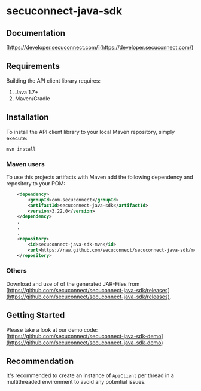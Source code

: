 # secuconnect-java-sdk

## Documentation

[https://developer.secuconnect.com/](https://developer.secuconnect.com/)

## Requirements

Building the API client library requires:
1. Java 1.7+
2. Maven/Gradle

## Installation

To install the API client library to your local Maven repository, simply execute:

```shell
mvn install
```

### Maven users

To use this projects artifacts with Maven add the following dependency and repository to your POM:

``` xml
    <dependency>
        <groupId>com.secuconnect</groupId>
        <artifactId>secuconnect-java-sdk</artifactId>
        <version>3.22.0</version>
    </dependency>
    .
    .
    .
    <repository>
        <id>secuconnect-java-sdk-mvn</id>
        <url>https://raw.github.com/secuconnect/secuconnect-java-sdk/mvn-repo/</url>
    </repository>
```

### Others

Download and use of of the generated JAR-Files from [https://github.com/secuconnect/secuconnect-java-sdk/releases](https://github.com/secuconnect/secuconnect-java-sdk/releases).


## Getting Started

Please take a look at our demo code: [https://github.com/secuconnect/secuconnect-java-sdk-demo](https://github.com/secuconnect/secuconnect-java-sdk-demo)


## Recommendation

It's recommended to create an instance of `ApiClient` per thread in a multithreaded environment to avoid any potential issues.

